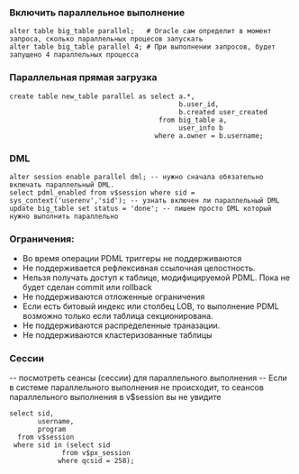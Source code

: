 ### Включить параллельное выполнение
````
alter table big_table parallel;   # Oracle сам определит в момент запроса, сколько параллельных процесов запускать
alter table big_table parallel 4; # При выполнении запросов, будет запущено 4 параллельных процесса
````

### Параллельная прямая загрузка
````
create table new_table parallel as select a.*,
					                      b.user_id,
					                      b.created user_created
									 from big_table a,
								          user_info b
									where a.owner = b.username;
````

### DML
````
alter session enable parallel dml; -- нужно сначала обязательно включать параллельный DML. 
select pdml_enabled from v$session where sid = sys_context('userenv','sid'); -- узнать включен ли параллельный DML
update big_table set status = 'done'; -- пишем просто DML который нужно выполнить параллельно
````

### Ограничения:
  - Во время операции PDML триггеры не поддерживаются
  - Не поддерживается рефлексивная ссылочная целостность.
  - Нельзя получать доступ к таблице, модифицируемой PDML. Пока не будет сделан commit или rollback
  - Не поддерживаются отложенные ограничения
  - Если есть битовый индекс или столбец LOB, то выполнение PDML возможно только если таблица секционирована.
  - Не поддерживаются распределенные траназации.
  - Не поддерживаются кластеризованные таблицы
  

### Сессии
-- посмотреть сеансы (сессии) для параллельного выполнения
-- Если в системе параллельного выполнения не происходит, то сеансов параллельного выполнения в v$session вы не увидите
````
select sid,
       username,
       program
  from v$session
 where sid in (select sid
	         from v$px_session
	        where qcsid = 258);
````